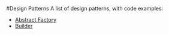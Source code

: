 #Design Patterns
A list of design patterns, with code examples:

- [Abstract Factory](abstractFactory/README.md)
- [Builder](builder/README.md)